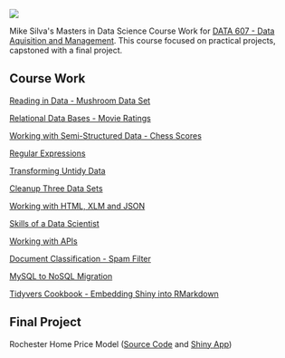 ![](https://sps.cuny.edu/sites/all/themes/cuny/assets/img/header_logo.png)

Mike Silva's Masters in Data Science Course Work for [DATA 607 - Data Aquisition and Management](https://github.com/mikeasilva/CUNY-SPS/tree/master/DATA607).  This course focused on practical projects, capstoned with a final project.

## Course Work

[Reading in Data - Mushroom Data Set](https://rpubs.com/mikesilva/DATA-607-Week-1)

[Relational Data Bases - Movie Ratings](https://rpubs.com/mikesilva/DATA-607-Week-2)

[Working with Semi-Structured Data - Chess Scores](https://rpubs.com/mikesilva/DATA-607-Project-1)

[Regular Expressions](https://rpubs.com/mikesilva/DATA-607-Week-3)

[Transforming Untidy Data](https://rpubs.com/mikesilva/DATA-607-Week-5)

[Cleanup Three Data Sets](https://rpubs.com/mikesilva/DATA-607-Project-2)

[Working with HTML, XLM and JSON](https://rpubs.com/mikesilva/DATA-607-Week-7)

[Skills of a Data Scientist](https://github.com/mikeasilva/data-scientist-skills)

[Working with APIs](https://rpubs.com/mikesilva/DATA-607-Week-9)

[Document Classification - Spam Filter](https://rpubs.com/mikesilva/DATA-607-Project-4)

[MySQL to NoSQL Migration](https://rpubs.com/mikesilva/DATA-607-Week-12)

[Tidyvers Cookbook - Embedding Shiny into RMarkdown](https://github.com/acatlin/FALL2018TIDYVERSE/blob/master/Embedding%20Shiny%20into%20RMarkdown.Rmd)

## Final Project

Rochester Home Price Model ([Source Code](https://github.com/mikeasilva/CUNY-SPS/tree/master/DATA607/Final-Project) and [Shiny App](https://mikesilva.shinyapps.io/Rochester-Housing-Sale-Price/))
